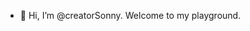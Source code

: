 - 👋 Hi, I’m @creatorSonny.  Welcome to my playground.

<!---
creatorSonny/creatorSonny is a ✨ special ✨ repository because its `README.md` (this file) appears on your GitHub profile.
You can click the Preview link to take a look at your changes.
--->
